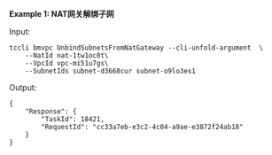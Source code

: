 **Example 1: NAT网关解绑子网**



Input: 

```
tccli bmvpc UnbindSubnetsFromNatGateway --cli-unfold-argument  \
    --NatId nat-1tw1oc0t\
    --VpcId vpc-mi51u7gs\
    --SubnetIds subnet-d3668cur subnet-o9lo3es1
```

Output: 
```
{
    "Response": {
        "TaskId": 18421,
        "RequestId": "cc33a7eb-e3c2-4c04-a9ae-e3872f24ab18"
    }
}
```

